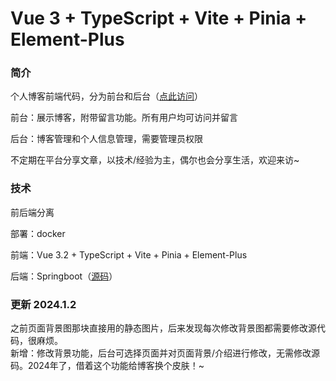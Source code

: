 # Vue 3 + TypeScript + Vite + Pinia + Element-Plus

### 简介

个人博客前端代码，分为前台和后台（[点此访问](http://124.223.175150:8080/#/)）

前台：展示博客，附带留言功能。所有用户均可访问并留言

后台：博客管理和个人信息管理，需要管理员权限 

不定期在平台分享文章，以技术/经验为主，偶尔也会分享生活，欢迎来访~

### 技术

前后端分离 

部署：docker

前端：Vue 3.2 + TypeScript + Vite + Pinia + Element-Plus

后端：Springboot（[源码](https://github.com/XinrZhou/my-blog-server)）

### 更新 2024.1.2
之前页面背景图那块直接用的静态图片，后来发现每次修改背景图都需要修改源代码，很麻烦。  
新增：修改背景功能，后台可选择页面并对页面背景/介绍进行修改，无需修改源码。2024年了，借着这个功能给博客换个皮肤！~